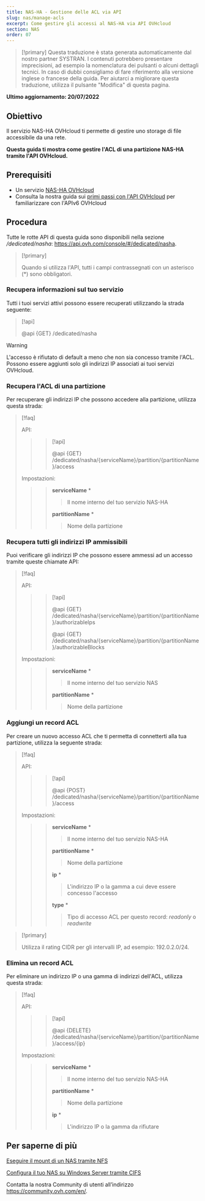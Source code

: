```yaml
---
title: NAS-HA - Gestione delle ACL via API
slug: nas/manage-acls
excerpt: Come gestire gli accessi al NAS-HA via API OVHcloud
section: NAS
order: 07
---
```


> [!primary]
> Questa traduzione è stata generata automaticamente dal nostro partner SYSTRAN. I contenuti potrebbero presentare imprecisioni, ad esempio la nomenclatura dei pulsanti o alcuni dettagli tecnici. In caso di dubbi consigliamo di fare riferimento alla versione inglese o francese della guida. Per aiutarci a migliorare questa traduzione, utilizza il pulsante "Modifica" di questa pagina.
>

**Ultimo aggiornamento: 20/07/2022**

## Obiettivo

Il servizio NAS-HA OVHcloud ti permette di gestire uno storage di file accessibile da una rete.

**Questa guida ti mostra come gestire l'ACL di una partizione NAS-HA tramite l'API OVHcloud.**

## Prerequisiti

- Un servizio [NAS-HA OVHcloud](https://www.ovh.it/nas/)
- Consulta la nostra guida sui [primi passi con l'API OVHcloud](https://docs.ovh.com/it/api/first-steps-with-ovh-api) per familiarizzare con l'APIv6 OVHcloud

## Procedura

Tutte le rotte API di questa guida sono disponibili nella sezione */dedicated/nasha*: <https://api.ovh.com/console/#/dedicated/nasha>.

> [!primary]
>
> Quando si utilizza l'API, tutti i campi contrassegnati con un asterisco (\*) sono obbligatori.
>

### Recupera informazioni sul tuo servizio

Tutti i tuoi servizi attivi possono essere recuperati utilizzando la strada seguente:

> [!api]
>
> @api {GET} /dedicated/nasha
>

> [!warning]
>
> L'accesso è rifiutato di default a meno che non sia concesso tramite l'ACL. Possono essere aggiunti solo gli indirizzi IP associati ai tuoi servizi OVHcloud.
>

### Recupera l'ACL di una partizione

Per recuperare gli indirizzi IP che possono accedere alla partizione, utilizza questa strada:

> [!faq]
>
> API:
>
>> > [!api]
>> >
>> > @api {GET} /dedicated/nasha/{serviceName}/partition/{partitionName}/access
>> >
>>
>
> Impostazioni:
>
>> > **serviceName** *
>> >
>> >> Il nome interno del tuo servizio NAS-HA
>> >
>> > **partitionName** *
>> >
>> >> Nome della partizione
>

### Recupera tutti gli indirizzi IP ammissibili

Puoi verificare gli indirizzi IP che possono essere ammessi ad un accesso tramite queste chiamate API:

> [!faq]
>
> API:
>
>> > [!api]
>> >
>> > @api {GET} /dedicated/nasha/{serviceName}/partition/{partitionName}/authorizableIps
>> >
>> > @api {GET} /dedicated/nasha/{serviceName}/partition/{partitionName}/authorizableBlocks
>> >
>>
>
> Impostazioni:
>
>> > **serviceName** *
>> >
>> >> Il nome interno del tuo servizio NAS
>> >
>> > **partitionName** *
>> >
>> >> Nome della partizione
>

### Aggiungi un record ACL

Per creare un nuovo accesso ACL che ti permetta di connetterti alla tua partizione, utilizza la seguente strada:

> [!faq]
>
> API:
>
>> > [!api]
>> >
>> > @api {POST} /dedicated/nasha/{serviceName}/partition/{partitionName}/access
>> >
>>
>
> Impostazioni:
>
>> > **serviceName** *
>> >
>> >> Il nome interno del tuo servizio NAS-HA
>> >
>> > **partitionName** *
>> >
>> >> Nome della partizione
>> >
>> > **ip** *
>> >
>> >> L'indirizzo IP o la gamma a cui deve essere concesso l'accesso
>> >
>> > **type** *
>> >
>> >> Tipo di accesso ACL per questo record: *readonly* o *readwrite*
>

> [!primary]
>
> Utilizza il rating CIDR per gli intervalli IP, ad esempio: 192.0.2.0/24.
>

### Elimina un record ACL

Per eliminare un indirizzo IP o una gamma di indirizzi dell'ACL, utilizza questa strada:

> [!faq]
>
> API:
>
>> > [!api]
>> >
>> > @api {DELETE} /dedicated/nasha/{serviceName}/partition/{partitionName}/access/{ip}
>> >
>>
>
> Impostazioni:
>
>> > **serviceName** *
>> >
>> >> Il nome interno del tuo servizio NAS-HA
>> >
>> > **partitionName** *
>> >
>> >> Nome della partizione
>> >
>> > **ip** *
>> >
>> >> L'indirizzo IP o la gamma da rifiutare
>

## Per saperne di più

[Eseguire il mount di un NAS tramite NFS](https://docs.ovh.com/it/storage/nas-nfs)

[Configura il tuo NAS su Windows Server tramite CIFS](https://docs.ovh.com/it/storage/nas/nas-cifs)

Contatta la nostra Community di utenti all’indirizzo <https://community.ovh.com/en/>.